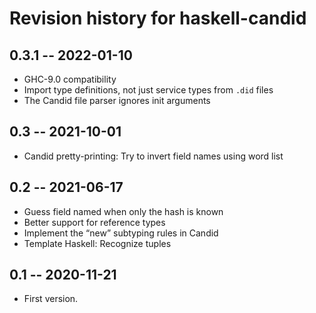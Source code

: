 # Revision history for haskell-candid

## 0.3.1 -- 2022-01-10

* GHC-9.0 compatibility
* Import type definitions, not just service types from `.did` files
* The Candid file parser ignores init arguments

## 0.3 -- 2021-10-01

* Candid pretty-printing: Try to invert field names using word list

## 0.2 -- 2021-06-17

* Guess field named when only the hash is known
* Better support for reference types
* Implement the “new” subtyping rules in Candid
* Template Haskell: Recognize tuples

## 0.1 -- 2020-11-21

* First version.
